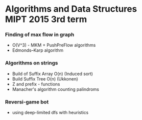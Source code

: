 # Algorithms and Data Structures MIPT 2015 3rd term
### Finding of max flow in graph 
- O(V^3) - MKM + PushPreFlow algorithms
- Edmonds–Karp algorithm
### Algorithms on strings 
- Build of Suffix Array O(n) (Induced sort)
- Build Suffix Tree O(n) (Ukkonen)
- Z and prefix - functions
- Manacher's algorithm counting palindroms

### Reversi-game bot
- using deep-limited dfs with heuristics
